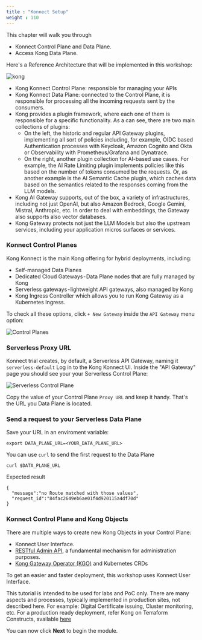 ```yaml
---
title : "Konnect Setup"
weight : 110
---
```


This chapter will walk you through

* Konnect Control Plane and Data Plane.
* Access Kong Data Plane.

Here's a Reference Architecture that will be implemented in this workshop:

![kong](/static/images/ref_arch.png)

* Kong Konnect Control Plane: responsible for managing your APIs
* Kong Konnect Data Plane: connected to the Control Plane, it is responsible for processing all the incoming requests sent by the consumers.
* Kong provides a plugin framework, where each one of them is responsible for a specific functionality. As a can see, there are two main collections of plugins:
    *  On the left, the historic and regular API Gateway plugins, implementing all sort of policies including, for example, OIDC based Authentication processes with Keycloak, Amazon Cognito and Okta or Observability with Prometheus/Grafana and Dynatrace.
    * On the right, another plugin collection for AI-based use cases. For example, the AI Rate Limiting plugin implements policies like this based on the number of tokens consumed be the requests. Or, as another example is the AI Semantic Cache plugin, which caches data based on the semantics related to the responses coming from the LLM models.
* Kong AI Gateway supports, out of the box, a variety of infrastructures, including not just OpenAI, but also Amazon Bedrock, Google Gemini, Mistral, Anthropic, etc. In order to deal with embeddings, the Gateway also supports also vector databases.
* Kong Gateway protects not just the LLM Models but also the upstream services, including your application micros surfaces or services.


### Konnect Control Planes

Kong Konnect is the main Kong offering for hybrid deployments, including:

* Self-managed Data Planes
* Dedicated Cloud Gateways - Data Plane nodes that are fully managed by Kong
* Serverless gateways - lightweight API gateways, also managed by Kong
* Kong Ingress Controller which allows you to run Kong Gateway as a Kubernetes Ingress.

To check all these options, click ``+ New Gateway`` inside the ``API Gateway`` menu option:

![Control Planes](/static/images/konnect_control_planes.png)


### Serverless Proxy URL

Konnect trial creates, by default, a Serverless API Gateway, naming it ``serverless-default``
Log in to the Kong Konnect UI. Inside the "API Gateway" page you should see your your Serverless Control Plane:

![Serverless Control Plane](/static/images/serverless_control_plane.png)

Copy the value of your Control Plane ``Proxy URL`` and keep it handy. That's the URL you Data Plane is located.

### Send a request to your Serverless Data Plane

Save your URL in an enviroment variable:

```
export DATA_PLANE_URL=<YOUR_DATA_PLANE_URL>
```

You can use ``curl`` to send the first request to the Data Plane

```
curl $DATA_PLANE_URL
```

Expected result
```
{
  "message":"no Route matched with those values",
  "request_id":"84fac2649eb6ae01f4d920115a4df70d"
}
```






### Konnect Control Plane and Kong Objects
There are multiple ways to create new Kong Objects in your Control Plane:
* Konnect User Interface.
* [RESTful Admin API](https://developer.konghq.com/api/), a fundamental mechanism for administration purposes.
* [Kong Gateway Operator (KGO)](https://developer.konghq.com/gateway-operator/) and Kubernetes CRDs

To get an easier and faster deployment, this workshop uses Konnect User Interface.

This tutorial is intended to be used for labs and PoC only. There are many aspects and processes, typically implemented in production sites, not described here. For example: Digital Certificate issuing, Cluster monitoring, etc. For a production ready deployment, refer Kong on Terraform Constructs, available [here](https://developer.konghq.com/terraform/)

You can now click **Next** to begin the module.